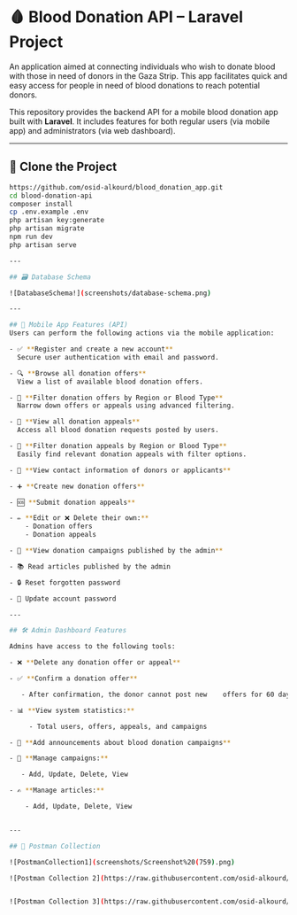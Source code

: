 # 🩸 Blood Donation API – Laravel Project

An application aimed at connecting individuals who wish to donate blood with those in need of donors in the Gaza Strip. This app facilitates quick and easy access for people in need of blood donations to reach potential donors.

This repository provides the backend API for a mobile blood donation app built with **Laravel**. It includes features for both regular users (via mobile app) and administrators (via web dashboard).

---

## 📁 Clone the Project

```bash
https://github.com/osid-alkourd/blood_donation_app.git
cd blood-donation-api
composer install
cp .env.example .env
php artisan key:generate
php artisan migrate
npm run dev
php artisan serve

---

## 🗃️ Database Schema

![DatabaseSchema!](screenshots/database-schema.png)

---

## 📱 Mobile App Features (API)
Users can perform the following actions via the mobile application:

- ✅ **Register and create a new account**
  Secure user authentication with email and password.

- 🔍 **Browse all donation offers**
  View a list of available blood donation offers.

- 🔽 **Filter donation offers by Region or Blood Type**
  Narrow down offers or appeals using advanced filtering.

- 📢 **View all donation appeals**
  Access all blood donation requests posted by users.

- 🔽 **Filter donation appeals by Region or Blood Type**
  Easily find relevant donation appeals with filter options.

- 📇 **View contact information of donors or applicants**

- ➕ **Create new donation offers**

- 🆘 **Submit donation appeals**

- ✏️ **Edit or ❌ Delete their own:**
    - Donation offers
    - Donation appeals

- 📅 **View donation campaigns published by the admin**

- 📚 Read articles published by the admin

- 🔒 Reset forgotten password

- 🔐 Update account password

---

## 🛠️ Admin Dashboard Features

Admins have access to the following tools:

- ❌ **Delete any donation offer or appeal**

- ✅ **Confirm a donation offer**

   - After confirmation, the donor cannot post new    offers for 60 days

- 📊 **View system statistics:**

     - Total users, offers, appeals, and campaigns

- 📣 **Add announcements about blood donation campaigns**

- 📅 **Manage campaigns:**

   - Add, Update, Delete, View

- ✍️ **Manage articles:**

    - Add, Update, Delete, View


---

## 🧪 Postman Collection

![PostmanCollection1](screenshots/Screenshot%20(759).png)

![Postman Collection 2](https://raw.githubusercontent.com/osid-alkourd/blood_donation_app/refs/heads/master/screenshots/Screenshot%20(760).png)


![Postman Collection 3](https://raw.githubusercontent.com/osid-alkourd/blood_donation_app/refs/heads/master/screenshots/Screenshot%20(761).png)




